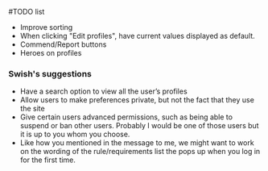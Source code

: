 #TODO list

* Improve sorting
* When clicking "Edit profiles", have current values displayed as default.
* Commend/Report buttons
* Heroes on profiles

### Swish's suggestions

* Have a search option to view all the user’s profiles
* Allow users to make preferences private, but not the fact that they use the site
* Give certain users advanced permissions, such as being able to suspend or ban other users. Probably I would be one of those users but it is up to you whom you choose.
* Like how you mentioned in the message to me, we might want to work on the wording of the rule/requirements list the pops up when you log in for the first time.
